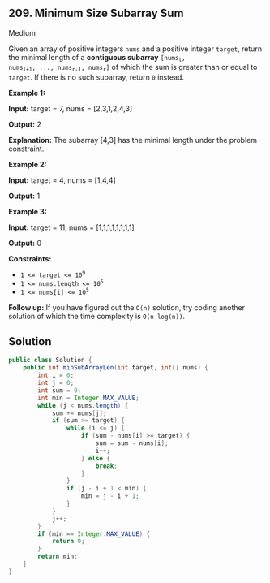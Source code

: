 ## 209\. Minimum Size Subarray Sum

Medium

Given an array of positive integers `nums` and a positive integer `target`, return the minimal length of a **contiguous subarray** <code>[nums<sub>l</sub>, nums<sub>l+1</sub>, ..., nums<sub>r-1</sub>, nums<sub>r</sub>]</code> of which the sum is greater than or equal to `target`. If there is no such subarray, return `0` instead.

**Example 1:**

**Input:** target = 7, nums = [2,3,1,2,4,3]

**Output:** 2

**Explanation:** The subarray [4,3] has the minimal length under the problem constraint. 

**Example 2:**

**Input:** target = 4, nums = [1,4,4]

**Output:** 1 

**Example 3:**

**Input:** target = 11, nums = [1,1,1,1,1,1,1,1]

**Output:** 0 

**Constraints:**

*   <code>1 <= target <= 10<sup>9</sup></code>
*   <code>1 <= nums.length <= 10<sup>5</sup></code>
*   <code>1 <= nums[i] <= 10<sup>5</sup></code>

**Follow up:** If you have figured out the `O(n)` solution, try coding another solution of which the time complexity is `O(n log(n))`.

## Solution

```java
public class Solution {
    public int minSubArrayLen(int target, int[] nums) {
        int i = 0;
        int j = 0;
        int sum = 0;
        int min = Integer.MAX_VALUE;
        while (j < nums.length) {
            sum += nums[j];
            if (sum >= target) {
                while (i <= j) {
                    if (sum - nums[i] >= target) {
                        sum = sum - nums[i];
                        i++;
                    } else {
                        break;
                    }
                }
                if (j - i + 1 < min) {
                    min = j - i + 1;
                }
            }
            j++;
        }
        if (min == Integer.MAX_VALUE) {
            return 0;
        }
        return min;
    }
}
```